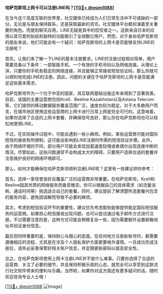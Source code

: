 **哈萨克斯坦上网卡可以注册LINE吗？[[TG💪+ @esim1088](https://t.me/s/esim1088)]**

在当今这个高度互联的世界里，社交媒体已经成为人们日常生活中不可或缺的一部分。无论是与朋友保持联系，还是获取最新的资讯，社交媒体平台都扮演着至关重要的角色。而提到聊天应用，LINE无疑是其中的佼佼者之一。这款来自日本的应用以其可爱的贴纸和独特的功能吸引了全球数亿用户。然而，对于身处哈萨克斯坦的朋友来说，他们可能会有一个疑问：哈萨克斯坦的上网卡是否能够支持LINE的注册呢？

首先，让我们来了解一下LINE的基本注册要求。LINE的注册过程相对简单，用户需要具备以下条件：一部智能手机、一个有效的手机号码以及网络连接。从理论上讲，只要你的手机有稳定的网络连接，并且能够正常接收短信验证码，那么你就可以顺利地完成LINE的注册。因此，问题的关键在于哈萨克斯坦的上网卡是否能满足这些基本需求。

哈萨克斯坦作为一个位于中亚的国家，其互联网基础设施近年来得到了显著改善。目前，该国的主要运营商包括Kcell、Beeline Kazakhstan以及Astana Telecom等，它们提供的移动数据服务覆盖范围广泛，速度也较为稳定。对于大多数用户而言，在城市地区使用这些运营商的上网卡进行日常上网是完全可行的。这意味着，如果你选择了合适的上网卡套餐，并确保信号良好，那么你在哈萨克斯坦也可以轻松地使用LINE。

不过，在实际操作过程中，可能会遇到一些小麻烦。例如，某些运营商可能对国际短信的接收有所限制，这可能会影响到LINE注册时所需的短信验证步骤。此外，由于网络环境的不同，部分用户可能会发现加载速度较慢或者偶尔出现连接中断的情况。尽管如此，这些问题通常不会构成太大的障碍，只要用户选择合适的套餐并注意维护良好的网络环境即可。

那么，如何才能确保在哈萨克斯坦顺利注册LINE呢？这里有一些建议供你参考：

首先，选择一家信誉良好且覆盖广泛的运营商非常重要。在哈萨克斯坦，Kcell和Beeline因其优质的网络服务而备受推崇。你可以根据自己的具体需求（如流量消耗、通话时间等）挑选适合自己的套餐。同时，建议提前了解清楚所选套餐内包含的服务内容，避免因误解而导致不必要的麻烦。

其次，考虑到短信验证环节的重要性，建议优先考虑那些能够提供稳定国际短信服务的运营商。如果担心短信接收出现问题，也可以尝试通过电子邮件方式进行注册。不过需要注意的是，这种方式可能会稍微复杂一些，因为需要额外设置邮箱地址并验证身份信息。

最后但同样重要的是，保持耐心与细心的态度。在任何地方注册新账号时，都需要遵循相应的流程，尤其是在涉及个人隐私保护方面更要格外谨慎。一旦成功完成注册后，请务必妥善保管好相关账户信息，并定期更新密码以提高安全性。

总之，在哈萨克斯坦使用上网卡注册LINE并不是什么难事。只要你选择了合适的运营商、关注了必要的细节，并且保持积极乐观的心态，就完全可以享受到这款流行社交软件带来的便利与乐趣。当然啦，如果你对这方面还有更多疑问的话，随时欢迎咨询专业人士哦！

[[TG💪+ @esim1088](https://t.me/s/esim1088) ![Image](https://i.postimg.cc/4NQfJmqS/Snipaste-2025-05-13-00-14-12.png)]